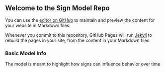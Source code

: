 ## Welcome to the Sign Model Repo

You can use the [editor on GitHub](https://github.com/charlesres/sign-models/edit/gh-pages/README.md) to maintain and preview the content for your website in Markdown files.

Whenever you commit to this repository, GitHub Pages will run [Jekyll](https://jekyllrb.com/) to rebuild the pages in your site, from the content in your Markdown files.

### Basic Model Info

The model is meant to highlight how signs can influence behavior over time
